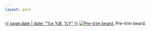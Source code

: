 ```yaml
---
layout: post
---
```


<p>
  <time><a href="/480">{{ page.date | date: "%e %B, %Y" }}</a></time>
  <a href="/480"><img src="{{ site.assets_url }}/480-640.jpg" srcset="{{ site.assets_url }}/480-1280.jpg 1280w, {{ site.assets_url }}/480-960.jpg 960w, {{ site.assets_url }}/480-640.jpg 640w, {{ site.assets_url }}/480-320.jpg 320w" sizes="(min-width: 700px) 50vw, calc(100vw - 2rem)" alt="Pre-trim beard." /></a>
  <span>Pre-trim beard.</span>
</p>
